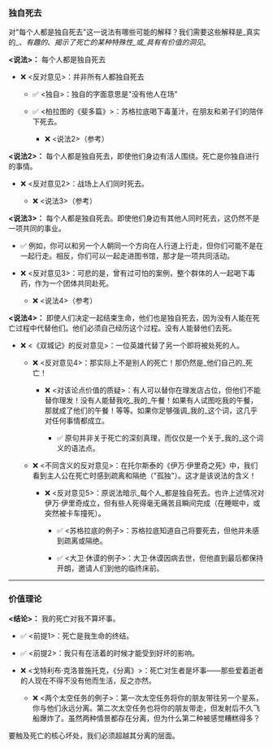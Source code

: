 ### 独自死去

对"每个人都是独自死去"这一说法有哪些可能的解释？我们需要这些解释是_真实的_、_有趣的_、_揭示了死亡的某种特殊性_或_具有有价值的洞见_。

**<说法>：** 每个人都是独自死去

- ❌ <反对意见>：并非所有人都独自死去
    
    - ✅ <独自>：独自的字面意思是"没有他人在场"
        
    - ✅ <柏拉图的《斐多篇》>：苏格拉底喝下毒堇汁，在朋友和弟子们的陪伴下死去。
        
        - ❌ <说法2>（参考）
            

**<说法2>：** 每个人都是独自死去，即使他们身边有活人围绕。死亡是你独自进行的事情。

- ❌ <反对意见2>：战场上人们同时死去。
    
    - ❌ <说法3>（参考）
        

**<说法3>：** 每个人都是独自死去。即使他们身边有其他人同时死去，这仍然不是一项共同的事业。

- ✅ 例如，你可以和另一个人朝同一个方向在人行道上行走，但你们可能不是在一起行走。相反，你们可以一起走进图书馆，那才是一项共同活动。
    
- ❌ <反对意见3>：可悲的是，曾有过可怕的案例，整个群体的人一起喝下毒药，作为一个团体共同赴死。
    
    - ❌ <说法4>（参考）
        

**<说法4>：** 即使人们决定一起结束生命，他们也是独自死去，因为没有人能在死亡过程中代替他们。他们必须自己经历这个过程。没有人能替他们去死。

- ❌ <《双城记》的反对意见>：一位英雄代替了另一个即将被处死的人。
    
    - ❌ <反对意见4>：那实际上不是别人的死亡！那仍然是_他们自己的_死亡！
        
        - ❌ <对该论点价值的质疑>：有人可以替你在理发店占位，但他们不能替你理发！没有人能替我吃_我的_午餐！如果有人试图吃我的午餐，那就成了他们的午餐！等等。如果你足够强调_我的_这个词，这几乎对任何事情都成立。
            
            - ✅ 原句并非关于死亡的深刻真理，而仅仅是一个关于_我的_这个词义的语法点。
                
    - ❌ <不同含义的反对意见>：在托尔斯泰的《伊万·伊里奇之死》中，我们看到主人公在死亡时感到疏离和隔绝（"孤独"）。这才是该说法的含义！
        
        - ❌ <反对意见5>：原说法暗示_每个人_都是独自死去。也许上述情况对伊万·伊里奇成立，但有些人死得毫无痛苦且瞬间完成（在睡眠中，或突然被卡车撞死）。
            
            - ✅ <苏格拉底的例子>：苏格拉底知道自己将要死去，但他并未感到疏离或隔绝。
                
            - ✅ <大卫·休谟的例子>：大卫·休谟因病去世，但他直到最后都保持开朗，邀请人们到他的临终床前。
                

---

### 价值理论

**<结论>：** 我的死亡对我不算坏事。

- ✅ <前提1>：死亡是我生命的终结。
    
- ✅ <前提2>：我只有在活着的时候才能受到好坏的影响。
    
- ❌ <戈特利布·克洛普施托克，《分离》>：死亡对生者是坏事——那些爱着逝者的人现在不得不没有他而生活，反之亦然。
    
    - ❌ <两个太空任务的例子>：第一次太空任务将你的朋友带往另一个星系，你与他们永远分离。第二次太空任务也将你的朋友带走，但发射后不久飞船爆炸了。虽然两种情景都存在分离，但为什么第二种被感觉糟糕得多？
        

要触及死亡的核心坏处，我们必须超越其分离的层面。
